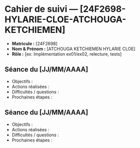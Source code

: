 # Cahier de suivi — [24F2698-HYLARIE-CLOE-ATCHOUGA-KETCHIEMEN]

- **Matricule :** [24F2698]
- **Nom & Prénom :** [ATCHOUGA KETCHIEMEN HYLARIE CLOE]
- **Rôle :** [ex: Implémentation ex01/ex02, relecture, tests]

## Séance du [JJ/MM/AAAA]
- Objectifs :
- Actions réalisées :
- Difficultés / questions :
- Prochaines étapes :

## Séance du [JJ/MM/AAAA]
- Objectifs :
- Actions réalisées :
- Difficultés / questions :
- Prochaines étapes :
